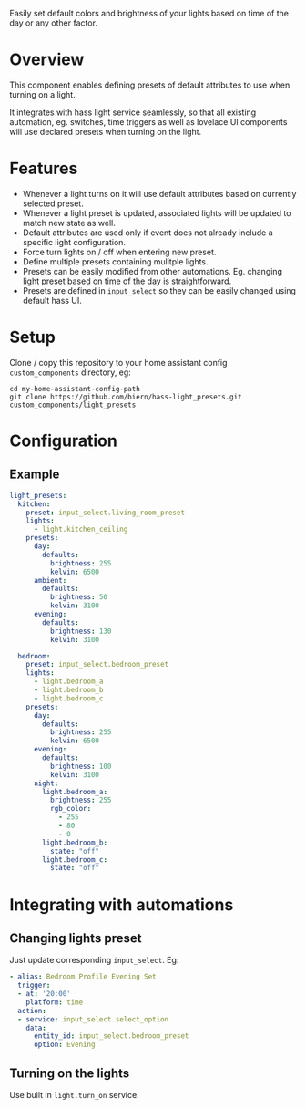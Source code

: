Easily set default colors and brightness of your lights based on time of the day or any other factor.

# Overview

This component enables defining presets of default attributes to use when turning on a light.

It integrates with hass light service seamlessly, so that all existing automation, eg. switches, time triggers as well as lovelace UI components will use declared presets when turning on the light.

# Features

 - Whenever a light turns on it will use default attributes based on currently selected preset.
 - Whenever a light preset is updated, associated lights will be updated to match new state as well.
 - Default attributes are used only if event does not already include a specific light configuration.
 - Force turn lights on / off when entering new preset.
 - Define multiple presets containing mulitple lights.
 - Presets can be easily modified from other automations. Eg. changing light preset based on time of the day is straightforward.
 - Presets are defined in `input_select` so they can be easily changed using default hass UI.

# Setup

Clone / copy this repository to your home assistant config `custom_components` directory, eg:

``` shell
cd my-home-assistant-config-path
git clone https://github.com/biern/hass-light_presets.git custom_components/light_presets
```

# Configuration

## Example

``` yaml
light_presets:
  kitchen:
    preset: input_select.living_room_preset
    lights:
      - light.kitchen_ceiling
    presets:
      day:
        defaults:
          brightness: 255
          kelvin: 6500
      ambient:
        defaults:
          brightness: 50
          kelvin: 3100
      evening:
        defaults:
          brightness: 130
          kelvin: 3100

  bedroom:
    preset: input_select.bedroom_preset
    lights:
      - light.bedroom_a
      - light.bedroom_b
      - light.bedroom_c
    presets:
      day:
        defaults:
          brightness: 255
          kelvin: 6500
      evening:
        defaults:
          brightness: 100
          kelvin: 3100
      night:
        light.bedroom_a:
          brightness: 255
          rgb_color:
            - 255
            - 80
            - 0
        light.bedroom_b:
          state: "off"
        light.bedroom_c:
          state: "off"
```

# Integrating with automations

## Changing lights preset

Just update corresponding `input_select`. Eg:

``` yaml
- alias: Bedroom Profile Evening Set
  trigger:
  - at: '20:00'
    platform: time
  action:
  - service: input_select.select_option
    data:
      entity_id: input_select.bedroom_preset
      option: Evening
```

## Turning on the lights

Use built in `light.turn_on` service.
